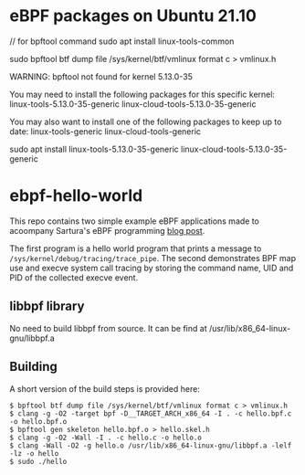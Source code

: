 # eBPF packages on Ubuntu 21.10
// for bpftool command 
sudo apt install  linux-tools-common

sudo bpftool btf dump file /sys/kernel/btf/vmlinux format c > vmlinux.h

WARNING: bpftool not found for kernel 5.13.0-35

  You may need to install the following packages for this specific kernel:
    linux-tools-5.13.0-35-generic
    linux-cloud-tools-5.13.0-35-generic

  You may also want to install one of the following packages to keep up to date:
    linux-tools-generic
    linux-cloud-tools-generic

sudo apt install   linux-tools-5.13.0-35-generic  linux-cloud-tools-5.13.0-35-generic

# ebpf-hello-world

This repo contains two simple example eBPF applications made to acoompany Sartura's eBPF programming [blog post](https://www.sartura.hr/blog/simple-ebpf-core-application/).

The first program is a hello world program that prints a message to `/sys/kernel/debug/tracing/trace_pipe`.
The second demonstrates BPF map use and execve system call tracing by storing the command name, UID and PID of the collected execve event.
## libbpf library
No need to build libbpf from source. It can be find at /usr/lib/x86_64-linux-gnu/libbpf.a

## Building

A short version of the build steps is provided here:
```
$ bpftool btf dump file /sys/kernel/btf/vmlinux format c > vmlinux.h
$ clang -g -O2 -target bpf -D__TARGET_ARCH_x86_64 -I . -c hello.bpf.c -o hello.bpf.o
$ bpftool gen skeleton hello.bpf.o > hello.skel.h
$ clang -g -O2 -Wall -I . -c hello.c -o hello.o
$ clang -Wall -O2 -g hello.o /usr/lib/x86_64-linux-gnu/libbpf.a -lelf -lz -o hello
$ sudo ./hello
```
